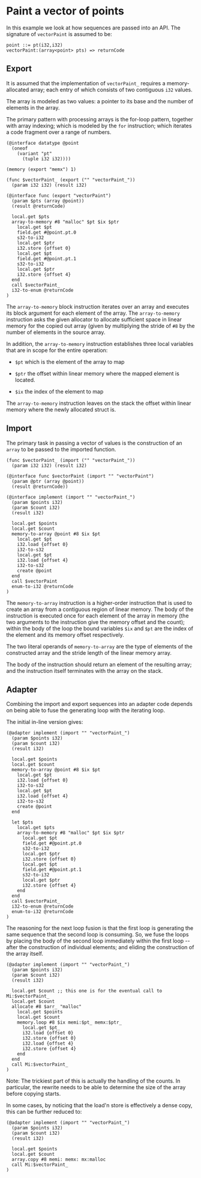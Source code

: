 # Paint a vector of points

In this example we look at how sequences are passed into an API. The signature
of `vectorPaint` is assumed to be:

```
point ::= pt(i32,i32)
vectorPaint:(array<point> pts) => returnCode
```

## Export

It is assumed that the implementation of `vectorPaint_` requires a
memory-allocated array; each entry of which consists of two contiguous `i32`
values.

The array is modeled as two values: a pointer to its base and the number of
elements in the array.

The primary pattern with processing arrays is the for-loop pattern, together
with array indexing; which is modeled by the `for` instruction; which iterates a
code fragment over a range of numbers.

```
(@interface datatype @point
  (oneof
    (variant "pt"
      (tuple i32 i32))))

(memory (export "memx") 1)

(func $vectorPaint_ (export ("" "vectorPaint_"))
  (param i32 i32) (result i32)

(@interface func (export "vectorPaint")
  (param $pts (array @point))
  (result @returnCode)
  
  local.get $pts
  array-to-memory #8 "malloc" $pt $ix $ptr
    local.get $pt
    field.get #@point.pt.0
    s32-to-i32
    local.get $ptr
    i32.store {offset 0}
    local.get $pt
    field.get #@point.pt.1
    s32-to-i32
    local.get $ptr
    i32.store {offset 4}
  end
  call $vectorPaint_
  i32-to-enum @returnCode
)
```

The `array-to-memory` block instruction iterates over an array and executes its
block argument for each element of the array. The `array-to-memory` instruction asks the given allocator to
allocate sufficient space in linear memory for the copied out array (given by
multiplying the stride of `#8` by the number of elements in the source array.

In addition, the `array-to-memory` instruction establishes three local variables
that are in scope for the entire operation:

* `$pt` which is the element of the array to map

* `$ptr` the offset within linear memory where the mapped element is located.

* `$ix` the index of the element to map

The `array-to-memory` instruction leaves on the stack the offset within linear
memory where the newly allocated struct is.


## Import

The primary task in passing a vector of values is the construction of an `array`
to be passed to the imported function.

```
(func $vectorPaint_ (import ("" "vectorPaint_"))
  (param i32 i32) (result i32)

(@interface func $vectorPaint (import "" "vectorPaint")
  (param @ptr (array @point))
  (result @returnCode))
  
(@interface implement (import "" "vectorPaint_")
  (param $points i32)
  (param $count i32)
  (result i32)

  local.get $points
  local.get $count
  memory-to-array @point #8 $ix $pt
    local.get $pt
    i32.load {offset 0}
    i32-to-s32
    local.get $pt
    i32.load {offset 4}
    i32-to-s32
    create @point
  end
  call $vectorPaint
  enum-to-i32 @returnCode
)
```

The `memory-to-array` instruction is a higher-order instruction that is used to
create an array from a contiguous region of linear memory. The body of the
instruction is executed once for each element of the array in memory (the two
arguments to the instruction give the memory offset and the count); within the
body of the loop the bound variables `$ix` and `$pt` are the index of the
element and its memory offset respectively.

The two literal operands of `memory-to-array` are the type of elements of the
constructed array and the stride length of the linear memory array.

The body of the instruction should return an element of the resulting array; and
the instruction itself terminates with the array on the stack.

## Adapter

Combining the import and export sequences into an adapter code depends on being
able to fuse the generating loop with the iterating loop.

The initial in-line version gives:

```
(@adapter implement (import "" "vectorPaint_")
  (param $points i32)
  (param $count i32)
  (result i32)

  local.get $points
  local.get $count
  memory-to-array @point #8 $ix $pt
    local.get $pt
    i32.load {offset 0}
    i32-to-s32
    local.get $pt
    i32.load {offset 4}
    i32-to-s32
    create @point
  end
  
  let $pts
    local.get $pts
    array-to-memory #8 "malloc" $pt $ix $ptr
      local.get $pt
      field.get #@point.pt.0
      s32-to-i32
      local.get $ptr
      i32.store {offset 0}
      local.get $pt
      field.get #@point.pt.1
      s32-to-i32
      local.get $ptr
      i32.store {offset 4}
    end
  end
  call $vectorPaint_
  i32-to-enum @returnCode
  enum-to-i32 @returnCode
)
```

The reasoning for the next loop fusion is that the first loop is generating the
same sequence that the second loop is consuming. So, we fuse the loops by
placing the body of the second loop immediately within the first loop -- after
the construction of individual elements; and eliding the construction of the
array itself.

```
(@adapter implement (import "" "vectorPaint_")
  (param $points i32)
  (param $count i32)
  (result i32)

  local.get $count ;; this one is for the eventual call to Mi:$vectorPaint_
  local.get $count
  allocate #8 $arr_ "malloc"
    local.get $points
    local.get $count
    memory.loop #8 $ix memi:$pt_ memx:$ptr_
      local.get $pt_
      i32.load {offset 0}
      i32.store {offset 0}
      i32.load {offset 4}
      i32.store {offset 4}
    end
  end
  call Mi:$vectorPaint_
)
```

Note: The trickiest part of this is actually the handling of the counts. In
particular, the rewrite needs to be able to determine the size of the array
before copying starts.

In some cases, by noticing that the load'n store is effectively a dense copy,
this can be further reduced to:


```
(@adapter implement (import "" "vectorPaint_")
  (param $points i32)
  (param $count i32)
  (result i32)

  local.get $points
  local.get $count
  array.copy #8 memi: memx: mx:malloc
  call Mi:$vectorPaint_
)
```
